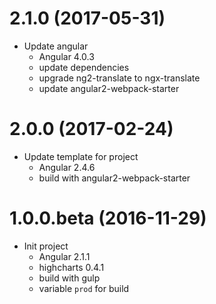 <a name="2.1.0"></a>
# 2.1.0 (2017-05-31)
* Update angular
  * Angular 4.0.3
  * update dependencies
  * upgrade ng2-translate to ngx-translate
  * update angular2-webpack-starter

<a name="2.0.0"></a>
# 2.0.0 (2017-02-24)
* Update template for project
  * Angular 2.4.6
  * build with angular2-webpack-starter

<a name="1.0.0.beta"></a>
# 1.0.0.beta (2016-11-29)
* Init project
  * Angular 2.1.1
  * highcharts 0.4.1
  * build with gulp
  * variable `prod` for build
